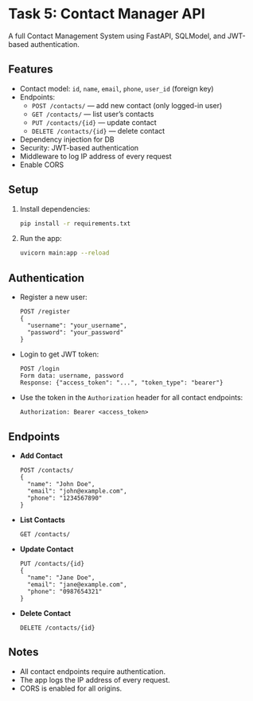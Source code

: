 # Task 5: Contact Manager API

A full Contact Management System using FastAPI, SQLModel, and JWT-based authentication.

## Features

- Contact model: `id`, `name`, `email`, `phone`, `user_id` (foreign key)
- Endpoints:
  - `POST /contacts/` — add new contact (only logged-in user)
  - `GET /contacts/` — list user’s contacts
  - `PUT /contacts/{id}` — update contact
  - `DELETE /contacts/{id}` — delete contact
- Dependency injection for DB
- Security: JWT-based authentication
- Middleware to log IP address of every request
- Enable CORS

## Setup

1. Install dependencies:
   ```bash
   pip install -r requirements.txt
   ```
2. Run the app:
   ```bash
   uvicorn main:app --reload
   ```

## Authentication

- Register a new user:
  ```
  POST /register
  {
    "username": "your_username",
    "password": "your_password"
  }
  ```
- Login to get JWT token:
  ```
  POST /login
  Form data: username, password
  Response: {"access_token": "...", "token_type": "bearer"}
  ```
- Use the token in the `Authorization` header for all contact endpoints:
  ```
  Authorization: Bearer <access_token>
  ```

## Endpoints

- **Add Contact**
  ```
  POST /contacts/
  {
    "name": "John Doe",
    "email": "john@example.com",
    "phone": "1234567890"
  }
  ```
- **List Contacts**
  ```
  GET /contacts/
  ```
- **Update Contact**
  ```
  PUT /contacts/{id}
  {
    "name": "Jane Doe",
    "email": "jane@example.com",
    "phone": "0987654321"
  }
  ```
- **Delete Contact**
  ```
  DELETE /contacts/{id}
  ```

## Notes

- All contact endpoints require authentication.
- The app logs the IP address of every request.
- CORS is enabled for all origins.
